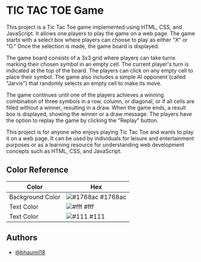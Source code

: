 
# TIC TAC TOE Game

This project is a Tic Tac Toe game implemented using HTML, CSS, and JavaScript. It allows one players to play the game on a web page. The game starts with a select box where players can choose to play as either "X" or "O." Once the selection is made, the game board is displayed.

The game board consists of a 3x3 grid where players can take turns marking their chosen symbol in an empty cell. The current player's turn is indicated at the top of the board. The players can click on any empty cell to place their symbol. The game also includes a simple AI opponent (called "Jarvis") that randomly selects an empty cell to make its move.

The game continues until one of the players achieves a winning combination of three symbols in a row, column, or diagonal, or if all cells are filled without a winner, resulting in a draw. When the game ends, a result box is displayed, showing the winner or a draw message. The players have the option to replay the game by clicking the "Replay" button.

This project is for anyone who enjoys playing Tic Tac Toe and wants to play it on a web page. It can be used by individuals for leisure and entertainment purposes or as a learning resource for understanding web development concepts such as HTML, CSS, and JavaScript.

## Color Reference

| Color             | Hex                                                                |
| ----------------- | ------------------------------------------------------------------ |
| Background Color | ![#1768ac](https://via.placeholder.com/10/1768ac?text=+) #1768ac |
| Text Color | ![#fff](https://via.placeholder.com/10/fff?text=+) #fff |
| Text Color | ![#111](https://via.placeholder.com/10/111?text=+) #111 |


## Authors

- [@bhaumil18](https://www.github.com/bhaumil18)

